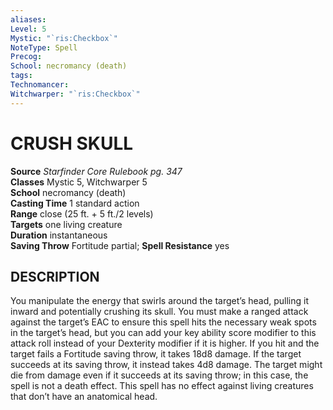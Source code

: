```yaml
---
aliases: 
Level: 5
Mystic: "`ris:Checkbox`"
NoteType: Spell
Precog: 
School: necromancy (death) 
tags: 
Technomancer: 
Witchwarper: "`ris:Checkbox`"
---
```

# CRUSH SKULL

**Source** _Starfinder Core Rulebook pg. 347_  
**Classes** Mystic 5, Witchwarper 5  
**School** necromancy (death)  
**Casting Time** 1 standard action  
**Range** close (25 ft. + 5 ft./2 levels)  
**Targets** one living creature  
**Duration** instantaneous  
**Saving Throw** Fortitude partial; **Spell Resistance** yes

## DESCRIPTION

You manipulate the energy that swirls around the target’s head, pulling it inward and potentially crushing its skull. You must make a ranged attack against the target’s EAC to ensure this spell hits the necessary weak spots in the target’s head, but you can add your key ability score modifier to this attack roll instead of your Dexterity modifier if it is higher. If you hit and the target fails a Fortitude saving throw, it takes 18d8 damage. If the target succeeds at its saving throw, it instead takes 4d8 damage. The target might die from damage even if it succeeds at its saving throw; in this case, the spell is not a death effect. This spell has no effect against living creatures that don’t have an anatomical head.